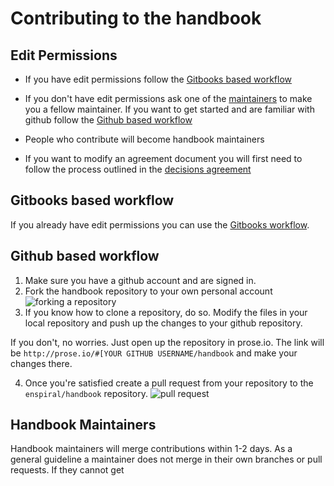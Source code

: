 # Contributing to the handbook

## Edit Permissions 

 * If you have edit permissions follow the [Gitbooks based workflow](#gitbooks-based-workflow)
 
 * If you don't have edit permissions ask one of the [maintainers](https://github.com/orgs/enspiral/teams/handbook) to make you a fellow maintainer. If you want to get started and are familiar with github follow the [Github based workflow](#github-based-workflow)

 * People who contribute will become handbook maintainers 

 * If you want to modify an agreement document you will first need to follow the process outlined in the [decisions agreement](http://handbook.enspiral.com/decisions_agreement.html)

## Gitbooks based workflow

If you already have edit permissions you can use the [Gitbooks workflow](https://help.gitbook.com/editor/draft.html).

## Github based workflow

1. Make sure you have a github account and are signed in.
2. Fork the handbook repository to your own personal account  
 ![forking a repository](http://i.imgur.com/ujIbZgy.png)
3. If you know how to clone a repository, do so. Modify the files in your local repository and push up the changes to your github repository.

 If you don't, no worries. Just open up the repository in prose.io. The link will be `http://prose.io/#[YOUR GITHUB USERNAME/handbook` and make your changes there. 
 
4. Once you're satisfied create a pull request from your repository to the `enspiral/handbook` repository. 
 ![pull request](http://i.imgur.com/11HVaXC.png)




## Handbook Maintainers

Handbook maintainers will merge contributions within 1-2 days. As a general guideline a maintainer does not merge in their own branches or pull requests. If they cannot get
